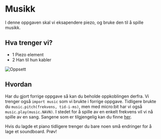 # Musikk

I denne oppgaven skal vi eksapendere piezo, og bruke den til å spille musikk.

## Hva trenger vi?
* 1 Piezo element
* 2 Han til hun kabler

![Oppsett](/assets/images/experiment_6.png?raw=true)

## Hvordan
Har du gjort forrige oppgave så kan du beholde oppkoblingen derfra. Vi trenger også `import music` som vi brukte i forrige oppgave. Tidligere brukte du `music.pitch(frekvens, tid-i-ms)`, men med micro:bit har vi også `music.play(music.NAVN)`. I stedet for å spille av en enkelt frekvens vil vi nå spille av en sang. Sangene som er tilgjengelig kan du finne [her](http://microbit-micropython.readthedocs.io/en/latest/tutorials/music.html).

Hvis du lagde et piano tidligere trenger du bare noen små endringer for å lage et soundboard. Prøv! 
